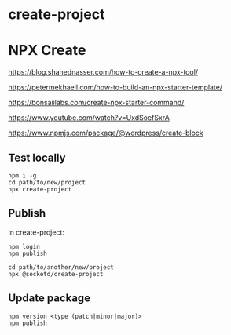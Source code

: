 # create-project

# NPX Create

https://blog.shahednasser.com/how-to-create-a-npx-tool/

https://petermekhaeil.com/how-to-build-an-npx-starter-template/

https://bonsaiilabs.com/create-npx-starter-command/

https://www.youtube.com/watch?v=UxdSoefSxrA

https://www.npmjs.com/package/@wordpress/create-block

## Test locally

```
npm i -g
cd path/to/new/project
npx create-project
```

## Publish

in create-project:

```
npm login
npm publish

cd path/to/another/new/project
npx @socketd/create-project
```

## Update package

```
npm version <type (patch|minor|major)>
npm publish
```
